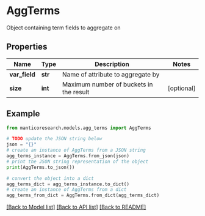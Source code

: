 # AggTerms

Object containing term fields to aggregate on

## Properties

Name | Type | Description | Notes
------------ | ------------- | ------------- | -------------
**var_field** | **str** | Name of attribute to aggregate by | 
**size** | **int** | Maximum number of buckets in the result | [optional] 

## Example

```python
from manticoresearch.models.agg_terms import AggTerms

# TODO update the JSON string below
json = "{}"
# create an instance of AggTerms from a JSON string
agg_terms_instance = AggTerms.from_json(json)
# print the JSON string representation of the object
print(AggTerms.to_json())

# convert the object into a dict
agg_terms_dict = agg_terms_instance.to_dict()
# create an instance of AggTerms from a dict
agg_terms_from_dict = AggTerms.from_dict(agg_terms_dict)
```
[[Back to Model list]](../README.md#documentation-for-models) [[Back to API list]](../README.md#documentation-for-api-endpoints) [[Back to README]](../README.md)


